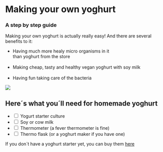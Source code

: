 
<html>
<head>
  <h1>Making your own yoghurt</h1>
  <h3>A step by step guide</h3>
</head>

<article>
  <p>Making your own yoghurt is actually really easy! And there are several benefits to it:</p>
  <ul>
    <li>Having much more healy micro organisms in it<br>than yoghurt from the store</li><br>
    <li>Making cheap, tasty and healthy vegan yoghurt with soy milk</li><br>
    <li>Having fun taking care of the bacteria</li>
  </ul>
</article>

<img src="https://images.unsplash.com/photo-1562114808-b4b33cf60f4f?q=80&w=1773&auto=format&fit=crop&ixlib=rb-4.0.3&ixid=M3wxMjA3fDB8MHxwaG90by1wYWdlfHx8fGVufDB8fHx8fA%3D%3D"/>

<section>
  <h2>Here´s what you´ll need for homemade yoghurt</h2>
<ul>
    <li><input type="checkbox" id="culture" name="culture"> <label for="culture">Yogurt starter culture</label></li>
    <li><input type="checkbox" id="milk" name="milk"> <label for="milk">Soy or cow milk</label></li>
    <li><input type="checkbox" id="thermometer" name="thermometer"> <label for="thermometer">Thermometer (a fever thermometer is fine)</label></li>
    <li><input type="checkbox" id="flask" name="flask"> <label for="task3">Thermo flask (or a yoghurt maker if you have one)</label></li>
</ul>
  If you don´t have a yoghurt starter yet, you can buy them
  <a href="https://www.dragonspice.de/index.php">here</a>
</section>

